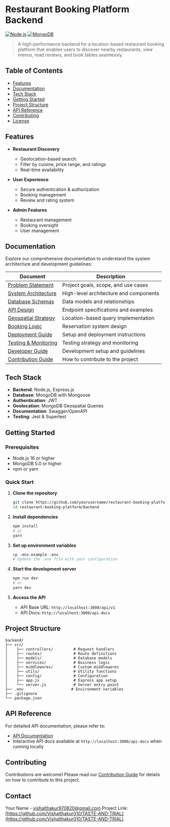 # Restaurant Booking Platform Backend

[![Node.js](https://img.shields.io/badge/Node.js-16.x+-green.svg)](https://nodejs.org/)
[![MongoDB](https://img.shields.io/badge/MongoDB-5.0+-47A248?logo=mongodb&logoColor=white)](https://www.mongodb.com/)

> A high-performance backend for a location-based restaurant booking platform that enables users to discover nearby restaurants, view menus, read reviews, and book tables seamlessly.

## Table of Contents

- [Features](#-features)
- [Documentation](#-documentation)
- [Tech Stack](#-tech-stack)
- [Getting Started](#-getting-started)
- [Project Structure](#-project-structure)
- [API Reference](#-api-reference)
- [Contributing](#-contributing)
- [License](#-license)

## Features

- **Restaurant Discovery**
  - Geolocation-based search
  - Filter by cuisine, price range, and ratings
  - Real-time availability

- **User Experience**
  - Secure authentication & authorization
  - Booking management
  - Review and rating system

- **Admin Features**
  - Restaurant management
  - Booking oversight
  - User management

## Documentation

Explore our comprehensive documentation to understand the system architecture and development guidelines:

| Document | Description |
|----------|-------------|
| [Problem Statement](./docs/01_Phase1_Problem_Statement.md) | Project goals, scope, and use cases |
| [System Architecture](./docs/02_System_Architecture.md) | High-level architecture and components |
| [Database Schemas](./docs/03_Database_Schemas.md) | Data models and relationships |
| [API Design](./docs/04_API_Design.md) | Endpoint specifications and examples |
| [Geospatial Strategy](./docs/05_Geospatial_Strategy.md) | Location-based query implementation |
| [Booking Logic](./docs/06_Booking_Logic.md) | Reservation system design |
| [Deployment Guide](./docs/07_Deployment_and_Env.md) | Setup and deployment instructions |
| [Testing & Monitoring](./docs/08_Testing_and_Monitoring.md) | Testing strategy and monitoring |
| [Developer Guide](./docs/09_Developer_Guide.md) | Development setup and guidelines |
| [Contribution Guide](./docs/10_Contribution_Guide.md) | How to contribute to the project |

## Tech Stack

- **Backend**: Node.js, Express.js
- **Database**: MongoDB with Mongoose
- **Authentication**: JWT
- **Geolocation**: MongoDB Geospatial Queries
- **Documentation**: Swagger/OpenAPI
- **Testing**: Jest & Supertest

## Getting Started

### Prerequisites

- Node.js 16 or higher
- MongoDB 5.0 or higher
- npm or yarn

### Quick Start

1. **Clone the repository**
   ```bash
   git clone https://github.com/yourusername/restaurant-booking-platform.git
   cd restaurant-booking-platform/backend
   ```

2. **Install dependencies**
   ```bash
   npm install
   # or
   yarn
   ```

3. **Set up environment variables**
   ```bash
   cp .env.example .env
   # Update the .env file with your configuration
   ```

4. **Start the development server**
   ```bash
   npm run dev
   # or
   yarn dev
   ```

5. **Access the API**
   - API Base URL: `http://localhost:3000/api/v1`
   - API Docs: `http://localhost:3000/api-docs`

## Project Structure

```
backend/
├── src/
│    ├── controllers/         # Request handlers
│    ├── routes/              # Route definitions
│    ├── models/              # Database models
│    ├── services/            # Business logic
│    ├── middlewares/         # Custom middlewares
│    ├── utils/               # Utility functions
│    ├── config/              # Configuration
│    ├── app.js               # Express app setup
│    └── server.js            # Server entry point
├── .env                     # Environment variables
├── .gitignore
└── package.json
```

## API Reference

For detailed API documentation, please refer to:
- [API Documentation](./docs/04_API_Design.md)
- Interactive API docs available at `http://localhost:3000/api-docs` when running locally

## Contributing

Contributions are welcome! Please read our [Contribution Guide](./docs/10_Contribution_Guide.md) for details on how to contribute to this project.

## Contact

Your Name - vishalthakur970820@gmail.com
Project Link: [https://github.com/Vishalthakur010/TASTE-AND-TRIAL](https://github.com/Vishalthakur010/TASTE-AND-TRIAL)